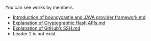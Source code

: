 You can see works by members.</br>
- [Introduction of bouncycastle and JAVA
provider framework.md](https://github.com/BJ-Lim/bouncycastle/blob/Leader_1/Introduction%20of%20bouncycastle%20and%20JAVA%20provider%20framework.md)
- [Explanation of Cryptographic Hash APIs.md]()
- [Explanation of GitHub’s SSH.md](https://github.com/BJ-Lim/bouncycastle/blob/master/Explanation%20of%20GitHub%E2%80%99s%20SSH.md)
- Leader 2 is not exist.

